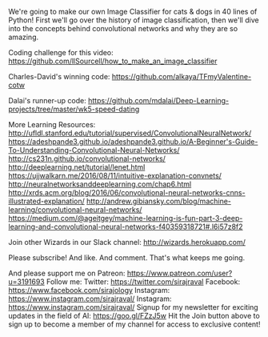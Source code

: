 We're going to make our own Image Classifier for cats & dogs in 40 lines of Python! First we'll go over the history of image classification, then we'll dive into the concepts behind convolutional networks and why they are so amazing.

Coding challenge for this video:
https://github.com/llSourcell/how_to_make_an_image_classifier

Charles-David's winning code:
https://github.com/alkaya/TFmyValentine-cotw

Dalai's runner-up code:
https://github.com/mdalai/Deep-Learning-projects/tree/master/wk5-speed-dating

More Learning Resources:
http://ufldl.stanford.edu/tutorial/supervised/ConvolutionalNeuralNetwork/
https://adeshpande3.github.io/adeshpande3.github.io/A-Beginner's-Guide-To-Understanding-Convolutional-Neural-Networks/
http://cs231n.github.io/convolutional-networks/
http://deeplearning.net/tutorial/lenet.html
https://ujjwalkarn.me/2016/08/11/intuitive-explanation-convnets/
http://neuralnetworksanddeeplearning.com/chap6.html
http://xrds.acm.org/blog/2016/06/convolutional-neural-networks-cnns-illustrated-explanation/
http://andrew.gibiansky.com/blog/machine-learning/convolutional-neural-networks/
https://medium.com/@ageitgey/machine-learning-is-fun-part-3-deep-learning-and-convolutional-neural-networks-f40359318721#.l6i57z8f2

Join other Wizards in our Slack channel:
http://wizards.herokuapp.com/

Please subscribe! And like. And comment. That's what keeps me going.

And please support me on Patreon:
https://www.patreon.com/user?u=3191693
Follow me:
Twitter: https://twitter.com/sirajraval
Facebook: https://www.facebook.com/sirajology Instagram: https://www.instagram.com/sirajraval/ Instagram: https://www.instagram.com/sirajraval/ 
Signup for my newsletter for exciting updates in the field of AI:
https://goo.gl/FZzJ5w
Hit the Join button above to sign up to become a member of my channel for access to exclusive content!